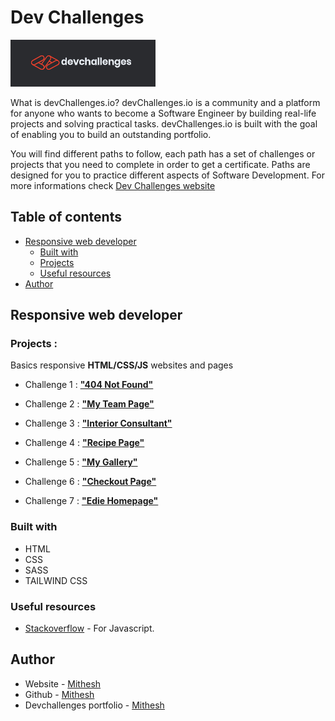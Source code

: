 # Dev Challenges

![](logo-dev-challenges.png)

What is devChallenges.io?
devChallenges.io is a community and a platform for anyone who wants to become a Software Engineer by building real-life projects and solving practical tasks. devChallenges.io is built with the goal of enabling you to build an outstanding portfolio.

You will find different paths to follow, each path has a set of challenges or projects that you need to complete in order to get a certificate. Paths are designed for you to practice different aspects of Software Development. For more informations check [Dev Challenges website](https://devchallenges.io/)


## Table of contents

- [Responsive web developer](#responsive-web-developer)
  - [Built with](#built-with)
  - [Projects](#projects)
  - [Useful resources](#useful-resources)
- [Author](#author)

## Responsive web developer
### Projects :

Basics responsive **HTML/CSS/JS** websites and pages

- Challenge 1 : [**"404 Not Found"**](https://github.com/Mithesh14/Dev-challenges/tree/main/404-not-found)

- Challenge 2 : [**"My Team Page"**](https://github.com/Mithesh14/Dev-challenges/tree/main/my-team-page)

- Challenge 3 : [**"Interior Consultant"**](https://github.com/Mithesh14/Dev-challenges/tree/main/Interior-consultant)

- Challenge 4 : [**"Recipe Page"**](https://github.com/Mithesh14/Dev-challenges/tree/main/Recipe-page)

- Challenge 5 : [**"My Gallery"**](https://github.com/Mithesh14/Dev-challenges/tree/main/My-Gallery)

- Challenge 6 : [**"Checkout Page"**](https://github.com/Mithesh14/Dev-challenges/tree/main/Checkout-page)
 
- Challenge 7 : [**"Edie Homepage"**](https://github.com/Mithesh14/Dev-challenges/tree/main/Edie-homepage)

### Built with

- HTML
- CSS
- SASS
- TAILWIND CSS

### Useful resources

- [Stackoverflow](https://stackoverflow.com/) - For Javascript.


## Author

- Website - [Mithesh](https://mithesh14.netlify.app/)
- Github -  [Mithesh](https://github.com/Mithesh14)
- Devchallenges portfolio - [Mithesh](https://devchallenges.io/portfolio/Mithesh14)

